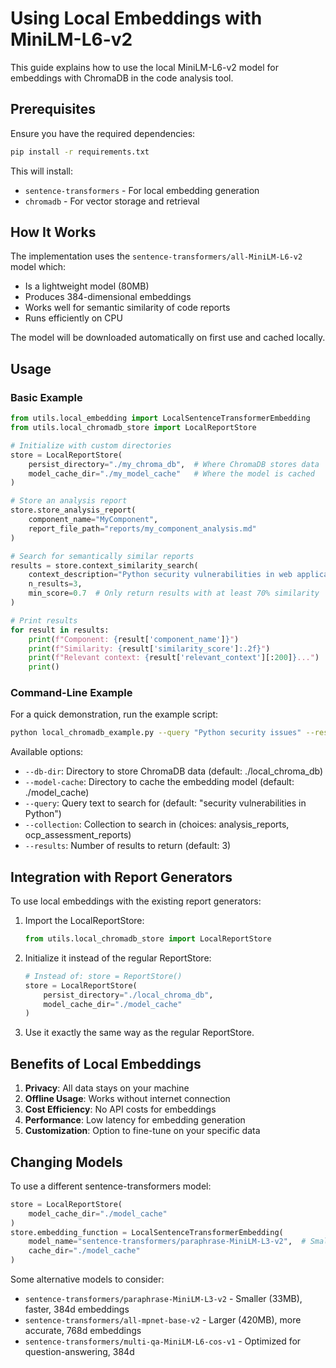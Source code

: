 # Using Local Embeddings with MiniLM-L6-v2

This guide explains how to use the local MiniLM-L6-v2 model for embeddings with ChromaDB in the code analysis tool.

## Prerequisites

Ensure you have the required dependencies:

```bash
pip install -r requirements.txt
```

This will install:
- `sentence-transformers` - For local embedding generation
- `chromadb` - For vector storage and retrieval

## How It Works

The implementation uses the `sentence-transformers/all-MiniLM-L6-v2` model which:
- Is a lightweight model (80MB)
- Produces 384-dimensional embeddings
- Works well for semantic similarity of code reports
- Runs efficiently on CPU

The model will be downloaded automatically on first use and cached locally.

## Usage

### Basic Example

```python
from utils.local_embedding import LocalSentenceTransformerEmbedding
from utils.local_chromadb_store import LocalReportStore

# Initialize with custom directories
store = LocalReportStore(
    persist_directory="./my_chroma_db",  # Where ChromaDB stores data
    model_cache_dir="./my_model_cache"   # Where the model is cached
)

# Store an analysis report
store.store_analysis_report(
    component_name="MyComponent", 
    report_file_path="reports/my_component_analysis.md"
)

# Search for semantically similar reports
results = store.context_similarity_search(
    context_description="Python security vulnerabilities in web applications",
    n_results=3,
    min_score=0.7  # Only return results with at least 70% similarity
)

# Print results
for result in results:
    print(f"Component: {result['component_name']}")
    print(f"Similarity: {result['similarity_score']:.2f}")
    print(f"Relevant context: {result['relevant_context'][:200]}...")
    print()
```

### Command-Line Example

For a quick demonstration, run the example script:

```bash
python local_chromadb_example.py --query "Python security issues" --results 5
```

Available options:
- `--db-dir`: Directory to store ChromaDB data (default: ./local_chroma_db)
- `--model-cache`: Directory to cache the embedding model (default: ./model_cache)
- `--query`: Query text to search for (default: "security vulnerabilities in Python")
- `--collection`: Collection to search in (choices: analysis_reports, ocp_assessment_reports)
- `--results`: Number of results to return (default: 3)

## Integration with Report Generators

To use local embeddings with the existing report generators:

1. Import the LocalReportStore:
   ```python
   from utils.local_chromadb_store import LocalReportStore
   ```

2. Initialize it instead of the regular ReportStore:
   ```python
   # Instead of: store = ReportStore()
   store = LocalReportStore(
       persist_directory="./local_chroma_db",
       model_cache_dir="./model_cache"
   )
   ```

3. Use it exactly the same way as the regular ReportStore.

## Benefits of Local Embeddings

1. **Privacy**: All data stays on your machine
2. **Offline Usage**: Works without internet connection
3. **Cost Efficiency**: No API costs for embeddings
4. **Performance**: Low latency for embedding generation
5. **Customization**: Option to fine-tune on your specific data

## Changing Models

To use a different sentence-transformers model:

```python
store = LocalReportStore(
    model_cache_dir="./model_cache"
)
store.embedding_function = LocalSentenceTransformerEmbedding(
    model_name="sentence-transformers/paraphrase-MiniLM-L3-v2",  # Smaller, faster model
    cache_dir="./model_cache"
)
```

Some alternative models to consider:
- `sentence-transformers/paraphrase-MiniLM-L3-v2` - Smaller (33MB), faster, 384d embeddings
- `sentence-transformers/all-mpnet-base-v2` - Larger (420MB), more accurate, 768d embeddings
- `sentence-transformers/multi-qa-MiniLM-L6-cos-v1` - Optimized for question-answering, 384d 